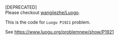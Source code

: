 [DEPRECATED] \
Please checkout [wangjiezhe/Luogo](https://github.com/wangjiezhe/Luogu).


This is the code for `Luogu P1921` problem.

See https://www.luogu.org/problemnew/show/P1921
